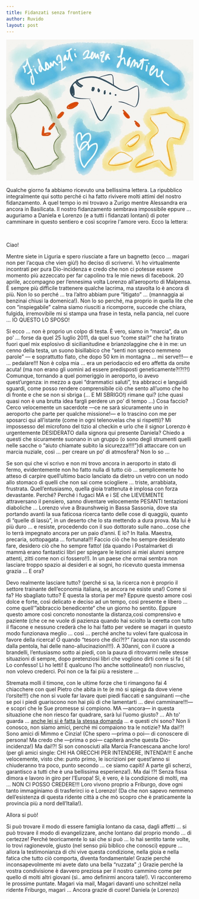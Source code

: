 ```yaml
---
title: Fidanzati senza frontiere
author: Ruvido
layout: post
---
```


![](/img/posts/senza-frontiere.jpg)

Qualche giorno fa abbiamo ricevuto una bellissima lettera. La ripubblico integralmente qui sotto perché ci ha fatto rivivere molti attimi del nostro fidanzamento. A quel tempo io mi trovavo a Zurigo mentre Alessandra era ancora in Basilicata. Il nostro fidanzamento sembrava impossibile eppure ... auguriamo a Daniela e Lorenzo (e a tutti i fidanzati lontani) di poter camminare in questo sentiero e così scoprire l'amore vero. Ecco la lettera:

&nbsp;

Ciao!

Mentre siete in Liguria e spero riusciate a fare un bagnetto (ecco ... magari non per l’acqua che vien giù!) ho deciso di scrivervi. Vi ho virtualmente incontrati per pura Dio-incidenza e credo che non ci potesse essere momento più azzeccato per far capolino tra le mie news di facebook. 20 aprile, accompagno per l’ennesima volta Lorenzo all’aeroporto di Malpensa. È sempre più difficile trattenere qualche lacrima, ma stavolta lo è ancora di più. Non lo so perché ... tra l’altro abbiam pure “litigato” ... (mannaggia ai benzinai chiusi la domenica!). Non lo so perché, ma proprio in quella lite che con “inspiegabile” calma siamo riusciti a ricomporre, succede che chiara, fulgida, irremovibile mi si stampa una frase in testa, nella pancia, nel cuore ... IO QUESTO LO SPOSO! 

Si ecco ... non è proprio un colpo di testa. È vero, siamo in “marcia”, da un po’ ... forse da quel 25 luglio 2011, da quel suo “come stai?” che ha tirato fuori quel mix esplosivo di sicilianitudine e brianzolaggine che è in me: un cenno della testa, un suono bisillabico che “senti non spreco nemmeno parole” &mdash; e soprattutto fiato, che dopo 50 km in montagna ... mi serve!!!&mdash; e ... pedalare!!! Non è colpa mia ... era un periodaccio ed ero affetta da orsite acuta! (ma non erano gli uomini ad essere predisposti geneticamente?!?!?!) Comunque, tornando a quel pomeriggio in aeroporto, io avevo quest’urgenza: in mezzo a quei “drammatici saluti”, tra abbracci e languidi sguardi, come posso rendere comprensibile ciò che sento all’uomo che ho di fronte e che se non si sbriga (... E MI SBRIGO!) rimane qui? (che quasi quasi non è una brutta idea fargli perdere un po’ di tempo ...) Cosa faccio? Cerco velocemente un sacerdote &mdash;ce ne sarà sicuramente uno in aeroporto che parte per qualche missione!&mdash; e lo trascino con me per sposarci qui all’istante (come in ogni telenovelas che si rispetti)? Mi impossesso del microfono del tizio al checkin e urlo che il signor Lorenzo è urgentemente DESIDERATO dalla signora qui presente Daniela? Chiedo a questi che sicuramente suonano in un gruppo (o sono degli strumenti quelli nelle sacche o “aiuto chiamate subito la sicurezza!!!!”)di attaccare con un marcia nuziale, così ... per creare un po’ di atmosfera? Non lo so ... 

Se son qui che vi scrivo e non mi trovo ancora in aeroporto in stato di fermo, evidentemente non ho fatto nulla di tutto ciò ... semplicemente ho atteso di carpire quell’ultimo bacio lanciato da dietro un vetro con un nodo allo stomaco di quelli che non sai come sciogliere ... triste, arrabbiata, frustrata. Quell’entusiasmo, quella gioia trattenuta è implosa con forza devastante. Perché? Perché i fugaci MA e i SE che LIEVEMENTE attraversano il pensiero, sanno diventare velocemente PESANTI tentazioni diaboliche ... Lorenzo vive a Braunshweig in Bassa Sassonia, dove sta portando avanti la sua faticosa ricerca tanto delle cose di quaggiù, quanto di “quelle di lassù”, in un deserto che lo sta mettendo a dura prova. Ma lui è più duro ... e resiste, procedendo con il suo dottorato sulle nano...cose che lo terrà impegnato ancora per un paio d’anni. E io? In Italia. Maestra, precaria, sottopagata ... fortunata!!! Faccio ciò che ho sempre desiderato fare, desidero ciò che ho sempre fatto! (da quando i Postalmarket di mammà erano fantastici libri per spiegare le lezioni ai miei alunni sempre attenti, zitti come non ci fossero!!). In un paese che ormai sembra non lasciare troppo spazio ai desideri e ai sogni, ho ricevuto questa immensa grazia ... E ora?

Devo realmente lasciare tutto? (perché si sa, la ricerca non è proprio il settore trainante dell’economia italiana, se ancora ne esiste una!) Come si fa? Ho sbagliato tutto? È questa la storia per me? Eppure questo amore così dolce e forte, così delicato e deciso ad un tempo, così presente e libero ... come quell’”abbraccio benedicente“ che un giorno ho sentito. Eppure questo amore così concreto nonostante la distanza,così comprensivo e paziente (che ce ne vuole di pazienza quando hai sciolto la ceretta con tutto il flacone e nessuno crederà che lo hai fatto per vedere se magari in questo modo funzionava meglio ... così ... perché anche tu volevi fare qualcosa in favore della ricerca! O quando “tesoro che dici?!?“ l’acqua non sta uscendo dalla pentola, hai delle nano-allucinazioni!!!). A 30anni, con il cuore a brandelli, l’entusiasmo sotto ai piedi, con la paura di ritrovarmi nelle stesse situazioni di sempre, dopo pretenziosi libri che vogliono dirti come si fa ( sì! Lo confesso! Lì ho letti! E qualcuno l’ho anche sottolineato!) non riuscivo, non volevo crederci. Poi non ce la fai più a resistere ...

Stremata molli il timone, con le ultime forze che ti rimangono fai 4 chiacchere con quel Pietro che abita in te (e mò si spiega da dove viene l’orsite!!!) che non si vuole far lavare quei piedi fiaccati e sanguinanti &mdash;che se poi i piedi guariscono non hai più di che lamentarti ... devi camminare!!!&mdash; e scopri che le Sue promesse si compiono. MA &mdash;ancora&mdash; in questa situazione che non riesco far quadrare, sarà lui l’uomo giusto? ... Ah to' guarda ... [anche lei si è fatta la stessa domanda](/2013/04/22/lui-quello-giusto.html) ... e questi chi sono? Non li conosco, non siamo amici, perché mi compaiono tra le notizie? Ma dai!?! Sono amici di Mimmo e Cinzia! (Che spero &mdash;prima o poi&mdash; di conoscere di persona! Ma credo che &mdash;prima o poi&mdash; capiterà anche questa Dio-incidenza!) Ma dai!?! Si son conosciuti alla Marcia Francescana anche loro! (per gli amici single: CHI HA ORECCHI PER INTENDERE, INTENDA!!! E anche velocemente, visto che: punto primo, le iscrizioni per quest’anno si chiuderanno tra poco, punto secondo ... ce siamo capiti! A parte gli scherzi, garantisco a tutti che è una bellissima esperienza!). Ma dai !?! Senza fissa dimora e lavoro in giro per l’Europa! Sì, è vero, è la condizione di molti, ma ... NON CI POSSO CREDERE!!! Loro vivono proprio a Friburgo, dove ogni tanto immaginiamo di trasferirci io e Lorenzo! (Da che non sapevo nemmeno dell’esistenza di questa ridente città a che mò scopro che è praticamente la provincia più a nord dell’Italia!).

Allora si può! 

Si può trovare il modo di essere famiglia lontano da casa, dagli affetti ... si può trovare il modo di evangelizzare, anche lontano dal proprio mondo ... di certezze! Perché teoricamente lo sai che si può ... lo hai sentito tante volte, lo trovi ragionevole, giusto (nel senso più biblico che conosci) eppure ... allora la testimonianza di chi vive questa condizione, nella gioia e nella fatica che tutto ciò comporta, diventa fondamentale! Grazie perché inconsapevolmente mi avete dato una bella “ruzzata” ;) Grazie perché la vostra condivisione è davvero preziosa per il nostro cammino come per quello di molti altri giovani (sì.. amo definirmi ancora tale!). Vi racconteremo le prossime puntate. Magari via mail, Magari davanti uno schnitzel nella ridente Friburgo, magari ... Ancora grazie di cuore! Daniela (e Lorenzo)